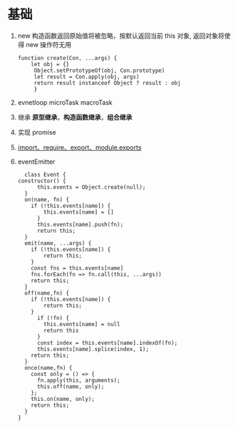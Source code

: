 # 基础

1. new 构造函数返回原始值将被忽略，按默认返回当前 this 对象, 返回对象将使得 new 操作符无用

    ```
    function create(Con, ...args) {
        let obj = {}
         Object.setPrototypeOf(obj, Con.prototype)
         let result = Con.apply(obj, args)
         return result instanceof Object ? result : obj
         }
    ```

2. evnetloop microTask macroTask

3. 继承 **原型继承**，**构造函数继承**，**组合继承**

4. 实现 promise

5. [import、require、export、module.exports](https://juejin.im/post/5a2e5f0851882575d42f5609)

6. eventEmitter
    ```
      class Event {
    constructor() {
          this.events = Object.create(null);
      }
      on(name, fn) {
        if (!this.events[name]) {
            this.events[name] = []
          }
          this.events[name].push(fn);
          return this;
      }
      emit(name, ...args) {
        if (!this.events[name]) {
            return this;
        }
        const fns = this.events[name]
        fns.forEach(fn => fn.call(this, ...args))
        return this;
      }
      off(name,fn) {
        if (!this.events[name]) {
            return this;
        }
          if (!fn) {
            this.events[name] = null
            return this
          }
          const index = this.events[name].indexOf(fn);
          this.events[name].splice(index, 1);
        return this;
      }
      once(name,fn) {
        const only = () => {
          fn.apply(this, arguments);
          this.off(name, only);
        };
        this.on(name, only);
        return this;
      }
    }
    ```
